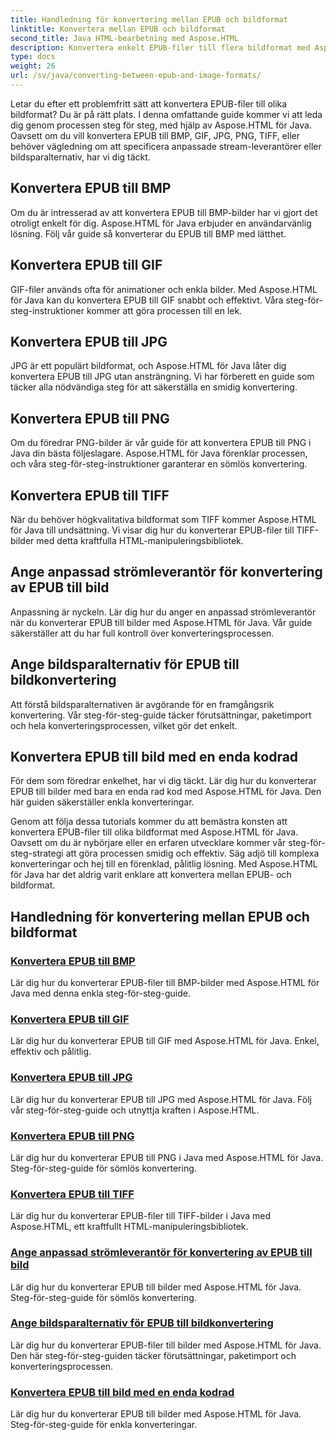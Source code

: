 ```yaml
---
title: Handledning för konvertering mellan EPUB och bildformat
linktitle: Konvertera mellan EPUB och bildformat
second_title: Java HTML-bearbetning med Aspose.HTML
description: Konvertera enkelt EPUB-filer till flera bildformat med Aspose.HTML för Java. Steg-för-steg-guide för sömlösa konverteringar.
type: docs
weight: 26
url: /sv/java/converting-between-epub-and-image-formats/
---
```


Letar du efter ett problemfritt sätt att konvertera EPUB-filer till olika bildformat? Du är på rätt plats. I denna omfattande guide kommer vi att leda dig genom processen steg för steg, med hjälp av Aspose.HTML för Java. Oavsett om du vill konvertera EPUB till BMP, GIF, JPG, PNG, TIFF, eller behöver vägledning om att specificera anpassade stream-leverantörer eller bildsparalternativ, har vi dig täckt.

## Konvertera EPUB till BMP
Om du är intresserad av att konvertera EPUB till BMP-bilder har vi gjort det otroligt enkelt för dig. Aspose.HTML för Java erbjuder en användarvänlig lösning. Följ vår guide så konverterar du EPUB till BMP med lätthet. 

## Konvertera EPUB till GIF
GIF-filer används ofta för animationer och enkla bilder. Med Aspose.HTML för Java kan du konvertera EPUB till GIF snabbt och effektivt. Våra steg-för-steg-instruktioner kommer att göra processen till en lek.

## Konvertera EPUB till JPG
JPG är ett populärt bildformat, och Aspose.HTML för Java låter dig konvertera EPUB till JPG utan ansträngning. Vi har förberett en guide som täcker alla nödvändiga steg för att säkerställa en smidig konvertering.

## Konvertera EPUB till PNG
Om du föredrar PNG-bilder är vår guide för att konvertera EPUB till PNG i Java din bästa följeslagare. Aspose.HTML för Java förenklar processen, och våra steg-för-steg-instruktioner garanterar en sömlös konvertering.

## Konvertera EPUB till TIFF
När du behöver högkvalitativa bildformat som TIFF kommer Aspose.HTML för Java till undsättning. Vi visar dig hur du konverterar EPUB-filer till TIFF-bilder med detta kraftfulla HTML-manipuleringsbibliotek.

## Ange anpassad strömleverantör för konvertering av EPUB till bild
Anpassning är nyckeln. Lär dig hur du anger en anpassad strömleverantör när du konverterar EPUB till bilder med Aspose.HTML för Java. Vår guide säkerställer att du har full kontroll över konverteringsprocessen.

## Ange bildsparalternativ för EPUB till bildkonvertering
Att förstå bildsparalternativen är avgörande för en framgångsrik konvertering. Vår steg-för-steg-guide täcker förutsättningar, paketimport och hela konverteringsprocessen, vilket gör det enkelt.

## Konvertera EPUB till bild med en enda kodrad
För dem som föredrar enkelhet, har vi dig täckt. Lär dig hur du konverterar EPUB till bilder med bara en enda rad kod med Aspose.HTML för Java. Den här guiden säkerställer enkla konverteringar.

Genom att följa dessa tutorials kommer du att bemästra konsten att konvertera EPUB-filer till olika bildformat med Aspose.HTML för Java. Oavsett om du är nybörjare eller en erfaren utvecklare kommer vår steg-för-steg-strategi att göra processen smidig och effektiv. Säg adjö till komplexa konverteringar och hej till en förenklad, pålitlig lösning. Med Aspose.HTML för Java har det aldrig varit enklare att konvertera mellan EPUB- och bildformat.
## Handledning för konvertering mellan EPUB och bildformat
### [Konvertera EPUB till BMP](./convert-epub-to-bmp/)
Lär dig hur du konverterar EPUB-filer till BMP-bilder med Aspose.HTML för Java med denna enkla steg-för-steg-guide.
### [Konvertera EPUB till GIF](./convert-epub-to-gif/)
Lär dig hur du konverterar EPUB till GIF med Aspose.HTML för Java. Enkel, effektiv och pålitlig.
### [Konvertera EPUB till JPG](./convert-epub-to-jpg/)
Lär dig hur du konverterar EPUB till JPG med Aspose.HTML för Java. Följ vår steg-för-steg-guide och utnyttja kraften i Aspose.HTML.
### [Konvertera EPUB till PNG](./convert-epub-to-png/)
Lär dig hur du konverterar EPUB till PNG i Java med Aspose.HTML för Java. Steg-för-steg-guide för sömlös konvertering.
### [Konvertera EPUB till TIFF](./convert-epub-to-tiff/)
Lär dig hur du konverterar EPUB-filer till TIFF-bilder i Java med Aspose.HTML, ett kraftfullt HTML-manipuleringsbibliotek.
### [Ange anpassad strömleverantör för konvertering av EPUB till bild](./convert-epub-to-image-specify-custom-stream-provider/)
Lär dig hur du konverterar EPUB till bilder med Aspose.HTML för Java. Steg-för-steg-guide för sömlös konvertering.
### [Ange bildsparalternativ för EPUB till bildkonvertering](./convert-epub-to-image-specify-image-save-options/)
Lär dig hur du konverterar EPUB-filer till bilder med Aspose.HTML för Java. Den här steg-för-steg-guiden täcker förutsättningar, paketimport och konverteringsprocessen.
### [Konvertera EPUB till bild med en enda kodrad](./convert-epub-to-image-single-line/)
Lär dig hur du konverterar EPUB till bilder med Aspose.HTML för Java. Steg-för-steg-guide för enkla konverteringar.